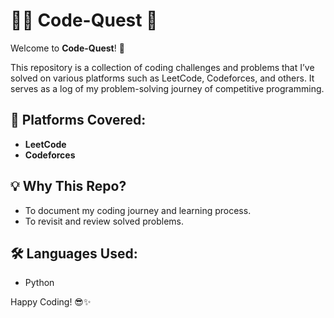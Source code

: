 # 🧑‍💻 Code-Quest 🚀

Welcome to **Code-Quest**! 🚀

This repository is a collection of coding challenges and problems that I’ve solved on various platforms such as LeetCode, Codeforces, and others. It serves as a log of my problem-solving journey of competitive programming.

## 📝 Platforms Covered:
- **LeetCode**
- **Codeforces**

## 💡 Why This Repo?
- To document my coding journey and learning process.
- To revisit and review solved problems.

## 🛠️ Languages Used:
- Python

Happy Coding! 😎✨
